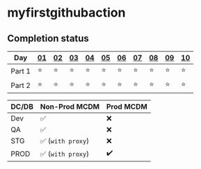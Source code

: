 

# myfirstgithubaction


## Completion status

| Day    | [01](./2020/01/) | [02](./2020/02/) | [03](./2020/03/) | [04](./2020/04/) | [05](./2020/05/) | [06](./2020/06/) | [07](./2020/07/) | [08](./2020/08/) | [09](./2020/09/) | [10](./2020/10/) |
| ------ | ---------------- | ---------------- | ---------------- | ---------------- | ---------------- | ---------------- | ---------------- | ---------------- | ---------------- | ---------------- |
| Part 1 | ⭐                | ⭐                | ⭐                | ⭐                | ⭐                | ⭐                | ⭐                | ⭐                | ⭐                | ⭐                |
| Part 2 | ⭐                | ⭐                | ⭐                | ⭐                | ⭐                | ⭐                | ⭐                | ⭐                | ⭐                | ⭐                |


| DC/DB  | Non-Prod MCDM | Prod MCDM | 
| ------ | ---------------- | ---------------- | 
| Dev    | :white_check_mark:                | :x:               |
| QA     | :white_check_mark:                | :x:               |
| STG    | :white_check_mark: (`with proxy`) | :x:               |
| PROD   | :white_check_mark: (`with proxy`) | :heavy_check_mark:               |

